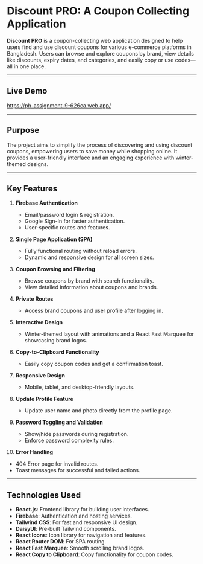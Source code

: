 # Discount PRO: A Coupon Collecting Application

**Discount PRO** is a coupon-collecting web application designed to help users find and use discount coupons for various e-commerce platforms in Bangladesh. Users can browse and explore coupons by brand, view details like discounts, expiry dates, and categories, and easily copy or use codes—all in one place.

---

## **Live Demo**

https://ph-assignment-9-626ca.web.app/

---

## **Purpose**

The project aims to simplify the process of discovering and using discount coupons, empowering users to save money while shopping online. It provides a user-friendly interface and an engaging experience with winter-themed designs.

---

## **Key Features**

1. **Firebase Authentication**

   - Email/password login & registration.
   - Google Sign-In for faster authentication.
   - User-specific routes and features.

2. **Single Page Application (SPA)**

   - Fully functional routing without reload errors.
   - Dynamic and responsive design for all screen sizes.

3. **Coupon Browsing and Filtering**

   - Browse coupons by brand with search functionality.
   - View detailed information about coupons and brands.

4. **Private Routes**

   - Access brand coupons and user profile after logging in.

5. **Interactive Design**

   - Winter-themed layout with animations and a React Fast Marquee for showcasing brand logos.

6. **Copy-to-Clipboard Functionality**

   - Easily copy coupon codes and get a confirmation toast.

7. **Responsive Design**

   - Mobile, tablet, and desktop-friendly layouts.

8. **Update Profile Feature**

   - Update user name and photo directly from the profile page.

9. **Password Toggling and Validation**

   - Show/hide passwords during registration.
   - Enforce password complexity rules.

10. **Error Handling**

- 404 Error page for invalid routes.
- Toast messages for successful and failed actions.

---

## **Technologies Used**

- **React.js**: Frontend library for building user interfaces.
- **Firebase**: Authentication and hosting services.
- **Tailwind CSS**: For fast and responsive UI design.
- **DaisyUI**: Pre-built Tailwind components.
- **React Icons**: Icon library for navigation and features.
- **React Router DOM**: For SPA routing.
- **React Fast Marquee**: Smooth scrolling brand logos.
- **React Copy to Clipboard**: Copy functionality for coupon codes.
